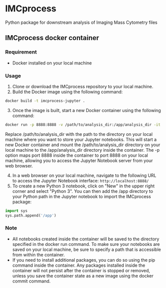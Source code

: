 # IMCprocess
Python package for downstream analysis of Imaging Mass Cytometry files

## IMCprocess docker container
### Requirement 
* Docker installed on your local machine
### Usage
1. Clone or download the IMCprocess repository to your local machine.
2. Build the Docker image using the following command:
```bash
docker build -t imcprocess-jupyter .
```
3. Once the image is built, start a new Docker container using the following command:
```bash
docker run -p 8888:8888 -v /path/to/analysis_dir:/app/analysis_dir -it imcprocess-jupyter
```
Replace /path/to/analysis_dir with the path to the directory on your local machine where you want to store your Jupyter notebooks.
This will start a new Docker container and mount the /path/to/analysis_dir directory on your local machine to the /app/analysis_dir directory inside the container. The -p option maps port 8888 inside the container to port 8888 on your local machine, allowing you to access the Jupyter Notebook server from your web browser.

4. In a web browser on your local machine, navigate to the following URL to access the Jupyter Notebook interface:
`http://localhost:8888/`
5. To create a new Python 3 notebook, click on "New" in the upper right corner and select "Python 3". You can then add the /app directory to your Python path in the Jupyter notebook to import the IMCprocess package:
```python
import sys
sys.path.append('/app')
```

### Note
* All notebooks created inside the container will be saved to the directory specified in the docker run command. To make sure your notebooks are saved on your local machine, be sure to specify a path that is accessible from within the container.
* If you need to install additional packages, you can do so using the pip command inside the container. Any packages installed inside the container will not persist after the container is stopped or removed, unless you save the container state as a new image using the docker commit command.
